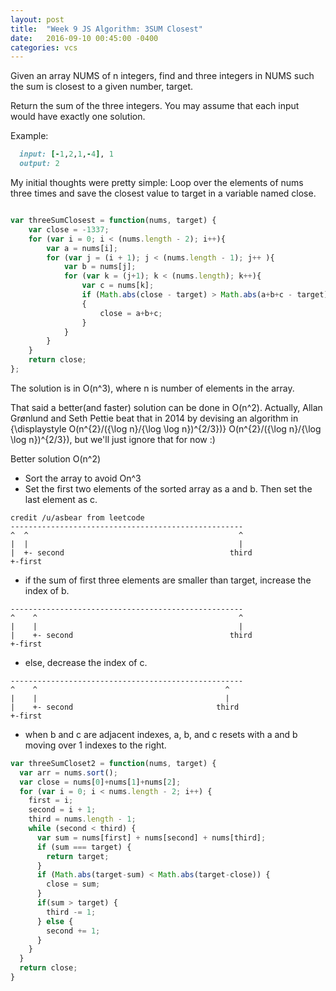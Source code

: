```yaml
---
layout: post
title:  "Week 9 JS Algorithm: 3SUM Closest"
date:   2016-09-10 00:45:00 -0400
categories: vcs
---
```


Given an array NUMS of n integers, find and three integers in NUMS such the sum is closest to a given number, target. 

Return the sum of the three integers. You may assume that each input would have exactly one solution.

Example: 

```ruby
  input: [-1,2,1,-4], 1
  output: 2
```

My initial thoughts were pretty simple: Loop over the elements of nums three times and save the closest value to target in a variable named close.

```javascript

var threeSumClosest = function(nums, target) {
    var close = -1337;
    for (var i = 0; i < (nums.length - 2); i++){
        var a = nums[i];
        for (var j = (i + 1); j < (nums.length - 1); j++ ){
            var b = nums[j];
            for (var k = (j+1); k < (nums.length); k++){
                var c = nums[k];
                if (Math.abs(close - target) > Math.abs(a+b+c - target))
                {
                    close = a+b+c;
                }
            }
        }
    }
    return close;
};
```

The solution is  in O(n^3), where n is number of elements in the array.


That said a better(and faster) solution can be done in O(n^2). Actually, Allan Grønlund and Seth Pettie beat that in 2014 by devising an algorithm in {\displaystyle O(n^{2}/({\log n}/{\log \log n})^{2/3})} O(n^{2}/({\log n}/{\log \log n})^{2/3}), but we'll just ignore that for now :)

Better solution O(n^2)

+ Sort the array to avoid On^3
+ Set the first two elements of the sorted array as a and b. Then set the last element as c.

```
credit /u/asbear from leetcode
----------------------------------------------------
^  ^                                               ^
|  |                                               |
|  +- second                                     third
+-first
```

+ if the sum of first three elements are smaller than target, increase the index of b.

```
----------------------------------------------------
^    ^                                             ^
|    |                                             |
|    +- second                                   third
+-first
```

+ else, decrease the index of c.

```
----------------------------------------------------
^    ^                                          ^
|    |                                          |
|    +- second                                third
+-first
```

+ when b and c are adjacent indexes, a, b, and c resets with a and b moving over 1 indexes to the right.


```javascript
var threeSumCloset2 = function(nums, target) {
  var arr = nums.sort();
  var close = nums[0]+nums[1]+nums[2];
  for (var i = 0; i < nums.length - 2; i++) {
    first = i;
    second = i + 1;
    third = nums.length - 1;
    while (second < third) {
      var sum = nums[first] + nums[second] + nums[third];
      if (sum === target) { 
        return target;
      }
      if (Math.abs(target-sum) < Math.abs(target-close)) {
        close = sum;
      }
      if(sum > target) {
        third -= 1;
      } else {
        second += 1;
      }
    }
  }
  return close;
}
```